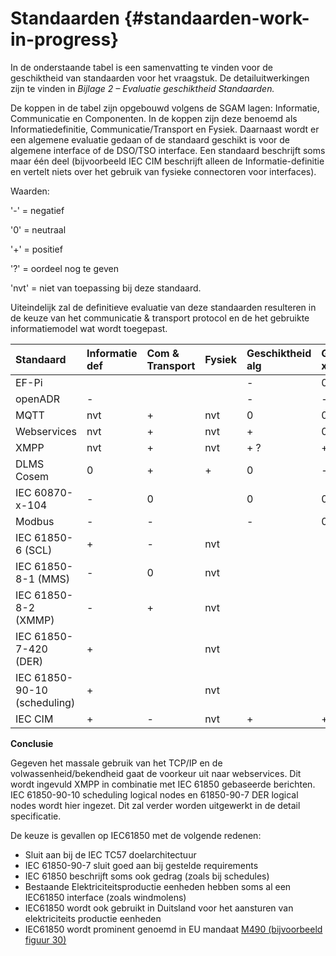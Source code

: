 # Standaarden {#standaarden-work-in-progress}

In de onderstaande tabel is een samenvatting te vinden voor de geschiktheid van standaarden voor het vraagstuk. De detailuitwerkingen zijn te vinden in _Bijlage 2 – Evaluatie geschiktheid Standaarden._

De koppen in de tabel zijn opgebouwd volgens de SGAM lagen: Informatie, Communicatie en Componenten. In de koppen zijn deze benoemd als Informatiedefinitie, Communicatie/Transport en Fysiek. Daarnaast wordt er een algemene evaluatie gedaan of de standaard geschikt is voor de algemene interface of de DSO/TSO interface. Een standaard beschrijft soms maar één deel \(bijvoorbeeld IEC CIM beschrijft alleen de Informatie-definitie en vertelt niets over het gebruik van fysieke connectoren voor interfaces\).

Waarden: 

'-'   = negatief

'0'   = neutraal

'+'   = positief

'?'   = oordeel nog te geven

'nvt' = niet van toepassing bij deze standaard.

Uiteindelijk zal de definitieve evaluatie van deze standaarden resulteren in de keuze van het communicatie & transport protocol en de het gebruikte informatiemodel wat wordt toegepast.

| Standaard | Informatie def | Com & Transport  | Fysiek | Geschiktheid alg | Geschiktheid xSO |
| :---      | :---           | :---             | :---   | :---             | :---             |
| EF-Pi     |                |                  |        | -                | 0                |
| openADR   | -              |                  |        | -                | -                |
| MQTT      | nvt            | +                | nvt    | 0                | 0                |
| Webservices | nvt          | +                | nvt    | +                | 0                |
| XMPP      | nvt            | +                | nvt    | + ?              | + ?              |
| DLMS Cosem |       0       |   +              | +      |   0              |   -               |
| IEC 60870-x-104 |    -      |          0        |        |          0        |        0          |
| Modbus    |         -       |         -         |        |         -         |          0        |
| IEC 61850-6 (SCL) | +           |         -        |   nvt    |                  |                  |
| IEC 61850-8-1 (MMS) | -          |       0           |   nvt    |                  |                  |
| IEC 61850-8-2 (XMMP)| -           |       +           |    nvt    |                  |                  |
| IEC 61850-7-420 (DER) | +         |                  |   nvt     |                  |                  |
| IEC 61850-90-10 (scheduling)| +          |                  |    nvt   |                  |                  |
| IEC CIM   |       +        |         -        |   nvt   | +                | +                |

**Conclusie**

Gegeven het massale gebruik van het TCP/IP en de volwassenheid/bekendheid gaat de voorkeur uit naar webservices. Dit wordt ingevuld  XMPP in combinatie met IEC 61850 gebaseerde berichten. IEC 61850-90-10 scheduling logical nodes en 61850-90-7 DER logical nodes wordt hier ingezet. Dit zal verder worden uitgewerkt in de detail specificatie.

De keuze is gevallen op IEC61850 met de volgende redenen:
* Sluit aan bij de IEC TC57 doelarchitectuur
* IEC 61850-90-7 sluit goed aan bij gestelde requirements
* IEC 61850 beschrijft soms ook gedrag (zoals bij schedules)
* Bestaande Elektriciteitsproductie eenheden hebben soms al een IEC61850 interface (zoals windmolens)
* IEC61850 wordt ook gebruikt in Duitsland voor het aansturen van elektriciteits productie eenheden
* IEC61850 wordt prominent genoemd in EU mandaat [M490 (bijvoorbeeld figuur 30)](https://ec.europa.eu/energy/sites/ener/files/documents/xpert_group1_reference_architecture.pdf)
